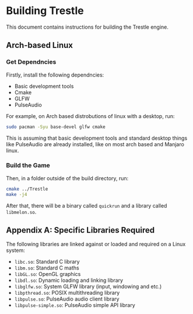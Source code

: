 # Building Trestle

This document contains instructions for building the Trestle engine.

## Arch-based Linux

### Get Dependncies

Firstly, install the following dependncies:

  * Basic development tools
  * Cmake
  * GLFW
  * PulseAudio

For example, on Arch based distrobutions of linux with a desktop, run:

```zsh
sudo pacman -Syu base-devel glfw cmake
```

This is assuming that basic development tools and standard desktop things like PulseAudio are already installed, like on most arch based and Manjaro linux.

### Build the Game

Then, in a folder outside of the build directory, run:

```zsh
cmake ../Trestle
make -j4
```

After that, there will be a binary called `quickrun` and a library called `libmelon.so`.

## Appendix A: Specific Libraries Required

The following libraries are linked against or loaded and required on a Linux system:

  * `libc.so`: Standard C library
  * `libm.so`: Standard C maths
  * `libGL.so`: OpenGL graphics
  * `libdl.so`: Dynamic loading and linking library
  * `libglfw.so`: System GLFW library (input, windowing and etc.)
  * `libpthread.so`: POSIX multithreading library
  * `libpulse.so`: PulseAudio audio client library
  * `libpulse-simple.so`: PulseAudio simple API library
